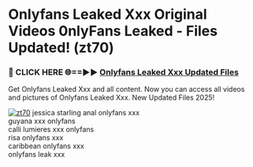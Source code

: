 # Onlyfans Leaked Xxx Original Videos 0nlyFans Leaked - Files Updated! (zt70)

<h3>🔴 CLICK HERE 🌐==►► <a href="https://tinyurl.com/3hn5wdd3" rel="nofollow">Onlyfans Leaked Xxx Updated Files</a></h3>

Get Onlyfans Leaked Xxx and all content. Now you can access all videos and pictures of Onlyfans Leaked Xxx. New Updated Files 2025!

[![zt70](https://i.imgur.com/4HnBqBT.gif)](https://tinyurl.com/3hn5wdd3)
jessica starling anal onlyfans xxx<br>
guyana xxx onlyfans<br>
calli lumieres xxx onlyfans<br>
risa onlyfans xxx<br>
caribbean onlyfans xxx<br>
onlyfans leak xxx